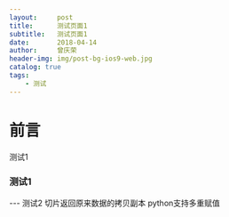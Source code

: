 ```yaml
---
layout:     post
title:      测试页面1
subtitle:   测试页面1
date:       2018-04-14
author:     曾庆荣
header-img: img/post-bg-ios9-web.jpg
catalog: true
tags:
    - 测试
---
```


# 前言
测试1
### 测试1
--- 测试2
切片返回原来数据的拷贝副本
python支持多重赋值